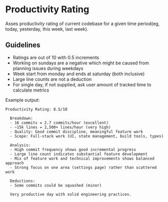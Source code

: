 # Productivity Rating

Asses productivity rating of current codebase for a given time period(eg, today, yesterday, this week, last week).

## Guidelines
- Ratings are out of 10 with 0.5 increments
- Working on sundays are a negative which might be caused from planning issues during weekdays
- Week start from monday and ends at saturday (both inclusive)
- Large line counts are not a deduction
- For single day, if not supplied, ask user amount of tracked time to calculate metrics

Example output:

```
Productivity Rating: 8.5/10

  Breakdown:
  - 16 commits = 2.7 commits/hour (excellent)
  - ~15k lines = 2,500+ lines/hour (very high)
  - Quality: Good commit discipline, meaningful feature work
  - Scope: Full-stack work (UI, state management, build tools, types)

  Analysis:
  - High commit frequency shows good incremental progress
  - Large line count indicates substantial feature development
  - Mix of feature work and technical improvements shows balanced approach
  - Strong focus on one area (settings page) rather than scattered work

  Deductions:
  - Some commits could be squashed (minor)

  Very productive day with solid engineering practices.
```
